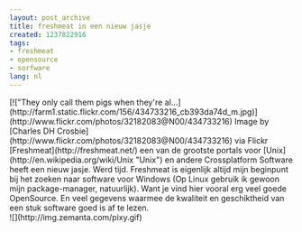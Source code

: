 ```yaml
---
layout: post_archive
title: freshmeat in een nieuw jasje
created: 1237822916
tags:
- freshmeat
- opensource
- sorfware
lang: nl
---
```

<div class="zemanta-img">[!["They only call them pigs when they're al...](http://farm1.static.flickr.com/156/434733216_cb393da74d_m.jpg)](http://www.flickr.com/photos/32182083@N00/434733216)
Image by [Charles DH Crosbie](http://www.flickr.com/photos/32182083@N00/434733216) via Flickr
</div>[Freshmeat](http://freshmeat.net/) een van de grootste portals voor [Unix](http://en.wikipedia.org/wiki/Unix "Unix") en andere Crossplatform Software heeft een nieuw jasje. Werd tijd. Freshmeat is eigenlijk altijd mijn beginpunt bij het zoeken naar software voor Windows (Op Linux gebruik ik gewoon mijn package-manager, natuurlijk). Want je vind hier vooral erg veel goede OpenSource. En veel gegevens waarmee de kwaliteit en geschiktheid van een stuk software goed is af te lezen. <!--break--><div class="zemanta-pixie">![](http://img.zemanta.com/pixy.gif)<span class="zem-script more-related"><script type="text/javascript" src="http://static.zemanta.com/readside/loader.js" defer="defer"></script></span></div>
